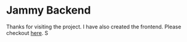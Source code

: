 # Jammy  Backend

Thanks for visiting the project. I have also created the frontend. Please checkout [here](https://github.com/Aryanr64x/JammyFrontend).
S